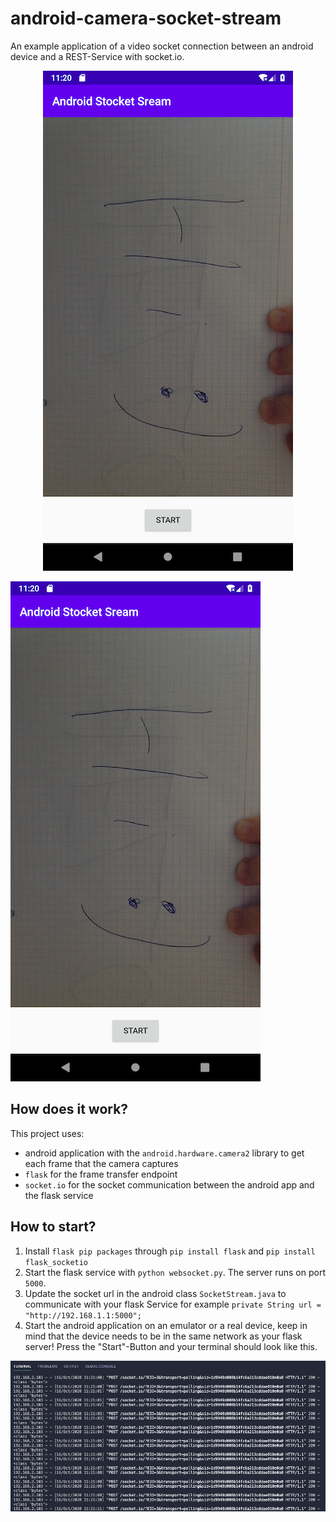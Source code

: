 # android-camera-socket-stream
An example application of a video socket connection between an android device and a REST-Service with socket.io.

<p align="center"> 
<img src="https://github.com/SerQuicky/android-camera-socket-stream/blob/master/resources/screenshot_new.png">
</p>

![screenshot](https://github.com/SerQuicky/android-camera-socket-stream/blob/master/resources/screenshot_new.png)

## How does it work?

This project uses:

* android application with the ``android.hardware.camera2`` library to get each frame that the camera captures
* ``flask`` for the frame transfer endpoint
* ``socket.io`` for the socket communication between the android app and the flask service


## How to start?

1. Install ``flask pip packages`` through ``pip install flask`` and ``pip install flask_socketio``
2. Start the flask service with ``python websocket.py``. The server runs on port ``5000``.
3. Update the socket url in the android class ``SocketStream.java`` to communicate with your flask Service for example ``private String url = "http://192.168.1.1:5000";``
4. Start the android application on an emulator or a real device, keep in mind that the device needs to be in the same network as your flask server! Press the "Start"-Button and your terminal should look like this.

![terminal](https://github.com/SerQuicky/android-camera-socket-stream/blob/master/resources/terminal.png)


